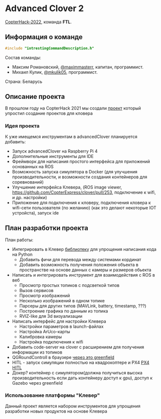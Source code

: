# Advanced Clover 2

[CopterHack-2022](copterhack2022.md), команда **FTL**.

## Информация о команде

```cpp
#include "intrestingCommandDescription.h"
```

Состав команды:

* Максим Романовский, [@maximmasterr](https://t.me/maximmasterr), капитан, программист.
* Михаил Кулик, [@mkulik05](https://t.me/mkulik05), программист.

Страна: Беларусь

## Описание проекта

В прошлом году на CopterHack 2021 мы создали [проект](https://clover.coex.tech/ru/advanced_clover.html) который упростил создание проектов для кловера

### Идея проекта

К уже имещемся инструментам в advancedClover планируется добавить:

* Запуск advancedClover на Raspberry Pi 4
* Дополнительные инструменты для IDE
* Фреймворк для написания простого интерфейса для приложений основанных на ROS
* Возможность запуска симулятора в Docker (для улучшения производительности, и возможности создания контейнеров для соревнований)
* Улучшение интерфейса Клевера, (ROS image viewer, https://github.com/CopterExpress/clover/pull/253, подключение к wifi, и др. настройки)
* Приложение для подключения к кловеру, подключения кловера к wifi-сети пользователя (по желанию) (как это делают некоторые IOT устройста), запуск ide

## План разработки проекта

План работы:

* Интегрировать в Клевер [библиотеку](https://ftl-team.github.io/cloverIDE/#/pylib) для упрощения написания кода на Python
  * Добавить фичи для перевода между системами кординат
  * Добавить возможность получения положения объекта в пространстве на основе данных с камеры и размеров обьекта
* Написать и интегрировать инструмент для взаимодействия с ROS в веб
  * Просмотр простых топиков с подсветкой типов
  * Вызов сервисов
  * Просмотр изображений
  * Несколько изображений в одном топике
  * Парсеры для других типов (MAVLink, battery, timestamp, ???)
  * Построение графика по данным из топика
  * RVIZ-like для 3d визуализации
* Написать интерфейс для настройки Клевера
  * Настройки параметров в launch-файлах
  * Настройка ArUco-карты
  * Калибровка камеры
  * Настройка подключения к wifi
* Добавить code-server на clover с расширением для получения информации из топиков
* QGRoundControll в браузере [через это greenfield](https://github.com/udevbe/greenfield)
* HITL - запуск симуляции полностью на квадрокоптере и PX4 [PX4 HITL](https://docs.px4.io/v1.12/en/simulation/hitl.html)
* Докер? контейнер с симулятором(должна получиться высока производительность если дать контейнеру доступ к gpu), доступ к Gazebo через greenfield

### Использование платформы "Клевер"

Данный проект является набором инструментов для упрощения разработки новых продуктов на основе Клевера
